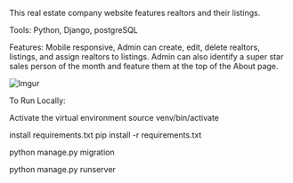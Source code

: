 This real estate company website features realtors and their listings. 

Tools:
Python,
Django,
postgreSQL

Features:
Mobile responsive, Admin can create, edit, delete realtors, listings, and assign realtors to listings. Admin can also identify a super star sales person of the month and feature them at the top of the About page. 


![Imgur](https://i.imgur.com/sTwzdcj.png) 

To Run Locally:

Activate the virtual environment source venv/bin/activate

install requirements.txt  pip install -r requirements.txt

python manage.py migration

python manage.py runserver
